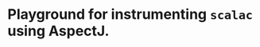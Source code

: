 Playground for instrumenting `scalac` using AspectJ.
====================================================

